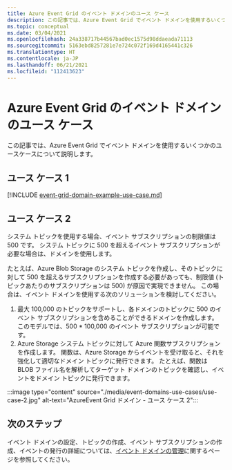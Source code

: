 ```yaml
---
title: Azure Event Grid のイベント ドメインのユース ケース
description: この記事では、Azure Event Grid でイベント ドメインを使用するいくつかのユースケースについて説明します。
ms.topic: conceptual
ms.date: 03/04/2021
ms.openlocfilehash: 24a338717b44567bad0ec1575d98ddaeada71113
ms.sourcegitcommit: 5163ebd8257281e7e724c072f169d4165441c326
ms.translationtype: HT
ms.contentlocale: ja-JP
ms.lasthandoff: 06/21/2021
ms.locfileid: "112413623"
---
```

# <a name="use-cases-for-event-domains-in-azure-event-grid"></a>Azure Event Grid のイベント ドメインのユース ケース
この記事では、Azure Event Grid でイベント ドメインを使用するいくつかのユースケースについて説明します。 

## <a name="use-case-1"></a>ユース ケース 1 
[!INCLUDE [event-grid-domain-example-use-case.md](./includes/event-grid-domain-example-use-case.md)]

## <a name="use-case-2"></a>ユース ケース 2
システム トピックを使用する場合、イベント サブスクリプションの制限値は 500 です。 システム トピックに 500 を超えるイベント サブスクリプションが必要な場合は、ドメインを使用します。 

たとえば、Azure Blob Storage のシステム トピックを作成し、そのトピックに対して 500 を超えるサブスクリプションを作成する必要があっても、制限値 (トピックあたりのサブスクリプションは 500) が原因で実現できません。 この場合は、イベント ドメインを使用する次のソリューションを検討してください。 

1. 最大 100,000 のトピックをサポートし、各ドメインのトピックに 500 のイベント サブスクリプションを含めることができるドメインを作成します。 このモデルでは、500 * 100,000 のイベント サブスクリプションが可能です。 
1. Azure Storage システム トピックに対して Azure 関数サブスクリプションを作成します。 関数は、Azure Storage からイベントを受け取ると、それを強化して適切なドメイン トピックに発行できます。 たとえば、関数は BLOB ファイル名を解析してターゲット ドメインのトピックを確認し、イベントをドメイン トピックに発行できます。 

:::image type="content" source="./media/event-domains-use-cases/use-case-2.jpg" alt-text="AzureEvent Grid ドメイン - ユース ケース 2":::


## <a name="next-steps"></a>次のステップ
イベント ドメインの設定、トピックの作成、イベント サブスクリプションの作成、イベントの発行の詳細については、[イベント ドメインの管理](./how-to-event-domains.md)に関するページを参照してください。

